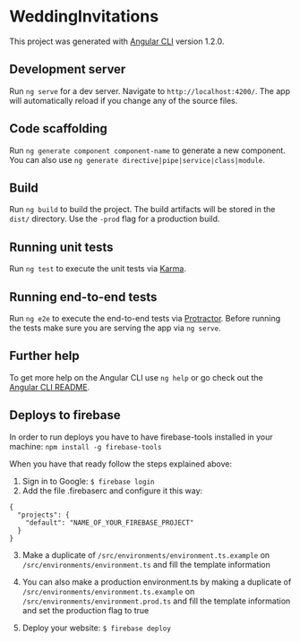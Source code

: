 # WeddingInvitations

This project was generated with [Angular CLI](https://github.com/angular/angular-cli) version 1.2.0.

## Development server

Run `ng serve` for a dev server. Navigate to `http://localhost:4200/`. The app will automatically reload if you change any of the source files.

## Code scaffolding

Run `ng generate component component-name` to generate a new component. You can also use `ng generate directive|pipe|service|class|module`.

## Build

Run `ng build` to build the project. The build artifacts will be stored in the `dist/` directory. Use the `-prod` flag for a production build.

## Running unit tests

Run `ng test` to execute the unit tests via [Karma](https://karma-runner.github.io).

## Running end-to-end tests

Run `ng e2e` to execute the end-to-end tests via [Protractor](http://www.protractortest.org/).
Before running the tests make sure you are serving the app via `ng serve`.

## Further help

To get more help on the Angular CLI use `ng help` or go check out the [Angular CLI README](https://github.com/angular/angular-cli/blob/master/README.md).

## Deploys to firebase

In order to run deploys you have to have firebase-tools installed in your machine: `npm install -g firebase-tools`

When you have that ready follow the steps explained above:

1. Sign in to Google: `$ firebase login`
2. Add the file .firebaserc and configure it this way:

```
{
  "projects": {
    "default": "NAME_OF_YOUR_FIREBASE_PROJECT"
  }
}
```

3. Make a duplicate of `/src/environments/environment.ts.example` on `/src/environments/environment.ts` and fill the template information

4. You can also make a production environment.ts by making a duplicate of `/src/environments/environment.ts.example` on `/src/environments/environment.prod.ts` and fill the template information and set the production flag to true

5. Deploy your website: `$ firebase deploy`
